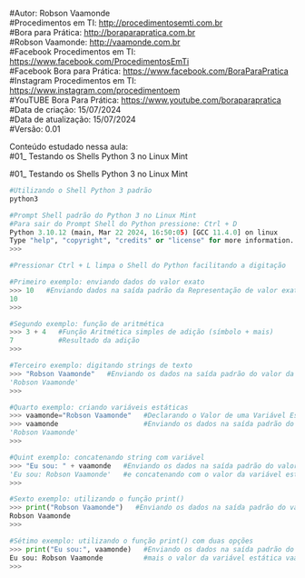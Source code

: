 #Autor: Robson Vaamonde<br>
#Procedimentos em TI: http://procedimentosemti.com.br<br>
#Bora para Prática: http://boraparapratica.com.br<br>
#Robson Vaamonde: http://vaamonde.com.br<br>
#Facebook Procedimentos em TI: https://www.facebook.com/ProcedimentosEmTi<br>
#Facebook Bora para Prática: https://www.facebook.com/BoraParaPratica<br>
#Instagram Procedimentos em TI: https://www.instagram.com/procedimentoem<br>
#YouTUBE Bora Para Prática: https://www.youtube.com/boraparapratica<br>
#Data de criação: 15/07/2024<br>
#Data de atualização: 15/07/2024<br>
#Versão: 0.01<br>

Conteúdo estudado nessa aula:<br>
#01_ Testando os Shells Python 3 no Linux Mint<br>

#01_ Testando os Shells Python 3 no Linux Mint<br>
```bash
#Utilizando o Shell Python 3 padrão
python3
```
```python
#Prompt Shell padrão do Python 3 no Linux Mint
#Para sair do Prompt Shell do Python pressione: Ctrl + D
Python 3.10.12 (main, Mar 22 2024, 16:50:05) [GCC 11.4.0] on linux
Type "help", "copyright", "credits" or "license" for more information.
>>>
```
```python
#Pressionar Ctrl + L limpa o Shell do Python facilitando a digitação

#Primeiro exemplo: enviando dados do valor exato
>>> 10   #Enviando dados na saída padrão da Representação de valor exato
10
>>>

#Segundo exemplo: função de aritmética
>>> 3 + 4   #Função Aritmética simples de adição (símbolo + mais)
7           #Resultado da adição
>>> 

#Terceiro exemplo: digitando strings de texto
>>> "Robson Vaamonde"   #Enviando os dados na saída padrão do valor da String de Texto 
'Robson Vaamonde'
>>>

#Quarto exemplo: criando variáveis estáticas
>>> vaamonde="Robson Vaamonde"   #Declarando o Valor de uma Variável Estática
>>> vaamonde                     #Enviando os dados na saída padrão do valor da variável estática
'Robson Vaamonde'
>>>

#Quint exemplo: concatenando string com variável
>>> "Eu sou: " + vaamonde   #Enviando os dados na saída padrão do valor da String de Texto
'Eu sou: Robson Vaamonde'   #e concatenando com o valor da variável estática vaamonde
>>>

#Sexto exemplo: utilizando o função print()
>>> print("Robson Vaamonde")   #Enviando os dados na saída padrão do valor da função PRINT()
Robson Vaamonde
>>>

#Sétimo exemplo: utilizando o função print() com duas opções
>>> print("Eu sou:", vaamonde)   #Enviando os dados na saída padrão do valor do função PRINT()
Eu sou: Robson Vaamonde          #mais o valor da variável estática vaamonde
>>> 
```
